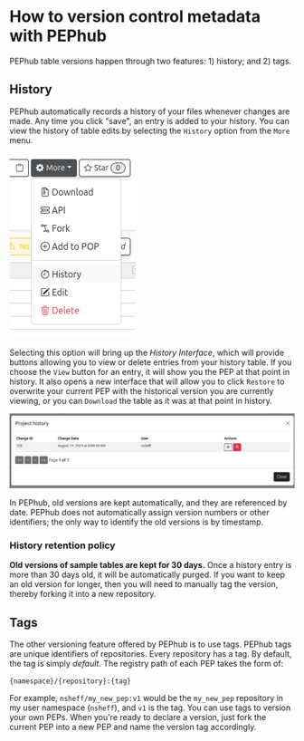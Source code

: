 # How to version control metadata with PEPhub

PEPhub table versions happen through two features: 1) history; and 2) tags.

## History

PEPhub automatically records a history of your files whenever changes are made. Any time you click "save", an entry is added to your history. You can view the history of table edits by selecting the `History` option from the `More` menu.

![alt text](../img/menu-history.png)

Selecting this option will bring up the *History Interface*, which will provide buttons allowing you to view or delete entries from your history table. If you choose the `View` button for an entry, it will show you the PEP at that point in history. It also opens a new interface that will allow you to click `Restore` to overwrite your current PEP with the historical version you are currently viewing, or you can `Download` the table as it was at that point in history.

![alt text](../img/history-interface.png)

In PEPhub, old versions are kept automatically, and they are referenced by date. PEPhub does not automatically assign version numbers or other identifiers; the only way to identify the old versions is by timestamp.


### History retention policy

**Old versions of sample tables are kept for 30 days.** Once a history entry is more than 30 days old, it will be automatically purged. If you want to keep an old version for longer, then you will need to manually tag the version, thereby forking it into a new repository.

## Tags

The other versioning feature offered by PEPhub is to use tags. PEPhub tags are unique identifiers of repositories. Every repository has a tag. By default, the tag is simply *default*. The registry path of each PEP takes the form of:

```
{namespace}/{repository}:{tag}
```

For example, `nsheff/my_new_pep:v1` would be the `my_new_pep` repository in my user namespace (`nsheff`), and `v1` is the tag. You can use tags to version your own PEPs. When you're ready to declare a version, just fork the current PEP into a new PEP and name the version tag accordingly.
